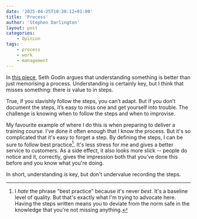 ```yaml
---
date: '2025-04-25T10:30:12+01:00'
title: 'Process'
author: 'Stephen Darlington'
layout: post
categories:
    - Opinion
tags:
    - process
    - work
    - management
---
```

In [this piece](https://seths.blog/2025/04/the-steps-vs-the-concept/), Seth Godin argues that understanding something is better than just memorising a process. Understanding is certainly key, but I think that misses something: there _is_ value to in steps.

True, if you slavishly follow the steps, you can’t adapt. But if you don’t document the steps, it’s easy to miss one and get yourself into trouble. The challenge is knowing when to follow the steps and when to improvise.

My favourite example of where I do this is when preparing to deliver a training course. I've done it often enough that I know the process. But it's so complicated that it's easy to forget a step. By defining the steps, I can be sure to follow best practice[^1]. It's less stress for me and gives a better service to customers. As a side effect, it also looks more slick -- people do notice and it, correctly, gives the impression both that you've done this before and you know what you're doing.

In short, understanding _is_ key, but don't undervalue recording the steps. 

[^1]: I _hate_ the phrase "best practice" because it's never _best_. It's a baseline level of quality. But that's exactly what I'm trying to advocate here. Having the steps written means you to deviate from the norm safe in the knowledge that you're not missing anything.
